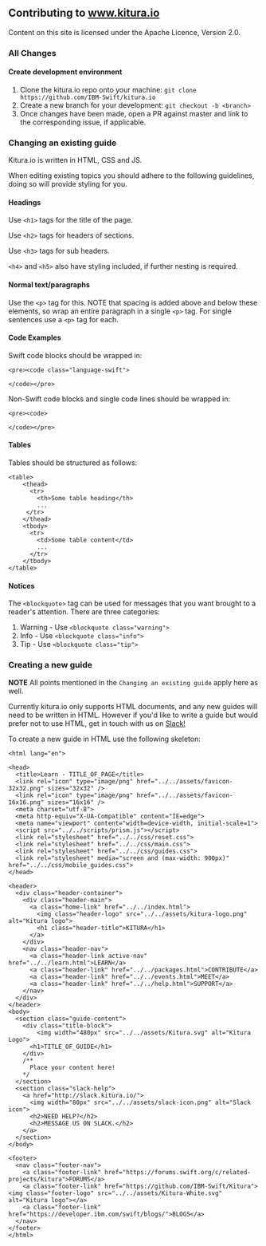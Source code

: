 ## Contributing to www.kitura.io

Content on this site is licensed under the Apache Licence, Version 2.0.

### All Changes

#### Create development environment
1. Clone the kitura.io repo onto your machine:
	`git clone https://github.com/IBM-Swift/kitura.io`
2. Create a new branch for your development:
	`git checkout -b <branch>`
3. Once changes have been made, open a PR against master and link to the corresponding issue, if applicable.

### Changing an existing guide

Kitura.io is written in HTML, CSS and JS.

When editing existing topics you should adhere to the following guidelines, doing so will provide styling for you.

#### Headings
Use `<h1>` tags for the title of the page.

Use `<h2>` tags for headers of sections.

Use `<h3>` tags for sub headers.

`<h4>` and `<h5>` also have styling included, if further nesting is required.

#### Normal text/paragraphs
Use the `<p>` tag for this.
NOTE that spacing is added above and below these elements, so wrap an entire paragraph in a single `<p>` tag.
For single sentences use a `<p>` tag for each.

#### Code Examples
Swift code blocks should be wrapped in:
```
<pre><code class="language-swift">

</code></pre>
```
Non-Swift code blocks and single code lines should be wrapped in:
```
<pre><code>

</code></pre>
```

#### Tables
Tables should be structured as follows:
```
<table>
    <thead>
      <tr>
        <th>Some table heading</th>
        ...
     </tr>
    </thead>
    <tbody>
      <tr>
        <td>Some table content</td>
        ...
      </tr>
    </tbody>
</table>
```

#### Notices
The `<blockquote>` tag can be used for messages that you want brought to a reader's attention.
There are three categories:
1. Warning - Use `<blockquote class="warning">`
2. Info - Use `<blockquote class="info">`
3. Tip - Use `<blockquote class="tip">`

### Creating a new guide

**NOTE** All points mentioned in the `Changing an existing guide` apply here as well.

Currently kitura.io only supports HTML documents, and any new guides will need to be written in HTML.
However if you'd like to write a guide but would prefer not to use HTML, get in touch with us on [Slack!](http://slack.kitura.io/)

To create a new guide in HTML use the following skeleton:
```
<html lang="en">

<head>
  <title>Learn - TITLE_OF_PAGE</title>
  <link rel="icon" type="image/png" href="../../assets/favicon-32x32.png" sizes="32x32" />
  <link rel="icon" type="image/png" href="../../assets/favicon-16x16.png" sizes="16x16" />
  <meta charset="utf-8">
  <meta http-equiv="X-UA-Compatible" content="IE=edge">
  <meta name="viewport" content="width=device-width, initial-scale=1">
  <script src="../../scripts/prism.js"></script>
  <link rel="stylesheet" href="../../css/reset.css">
  <link rel="stylesheet" href="../../css/main.css">
  <link rel="stylesheet" href="../../css/guides.css">
  <link rel="stylesheet" media="screen and (max-width: 900px)" href="../../css/mobile_guides.css">
</head>

<header>
  <div class="header-container">
    <div class="header-main">
      <a class="home-link" href="../../index.html">
        <img class="header-logo" src="../../assets/kitura-logo.png" alt="Kitura logo">
        <h1 class="header-title">KITURA</h1>
      </a>
    </div>
    <nav class="header-nav">
      <a class="header-link active-nav" href="../../learn.html">LEARN</a>
      <a class="header-link" href="../../packages.html">CONTRIBUTE</a>
      <a class="header-link" href="../../events.html">MEET</a>
      <a class="header-link" href="../../help.html">SUPPORT</a>
    </nav>
  </div>
</header>
<body>
  <section class="guide-content">
    <div class="title-block">
        <img width="480px" src="../../assets/Kitura.svg" alt="Kitura Logo">
      <h1>TITLE_OF_GUIDE</h1>
    </div>
    /**
      Place your content here!
    */
  </section>
  <section class="slack-help">
    <a href="http://slack.kitura.io/">
      <img width="80px" src="../../assets/slack-icon.png" alt="Slack icon">
      <h2>NEED HELP?</h2>
      <h2>MESSAGE US ON SLACK.</h2>
    </a>
  </section>
</body>

<footer>
  <nav class="footer-nav">
    <a class="footer-link" href="https://forums.swift.org/c/related-projects/kitura">FORUMS</a>
    <a class="footer-link" href="https://github.com/IBM-Swift/Kitura"><img class="footer-logo" src="../../assets/Kitura-White.svg" alt="Kitura logo"></a>
    <a class="footer-link" href="https://developer.ibm.com/swift/blogs/">BLOGS</a>
  </nav>
</footer>
</html>
```
